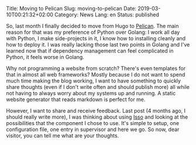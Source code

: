 Title: Moving to Pelican
Slug: moving-to-pelican
Date: 2019-03-10T00:21:32+02:00
Category: News
Lang: en
Status: published

So, last month I finally decided to move from Hugo to [Pelican](https://github.com/getpelican/pelican).
The main reason for that was my preference of Python over Golang:
I work all day with Python, I make side-projects in it,
I know how to installing cleanly and how to deploy it.
I was really lacking those last two points in Golang
and I've learned now that if dependency management can feel complicated in Python,
it feels worse in Golang.

Why not programming a website from scratch? There's even templates for that
in almost all web frameworks?
Mostly because I do not want to spend much time making the blog working,
I want to have something to quickly share thoughts
(even if I don't write often and should publish more)
all while not having to always worry about my systems up and running.
A static website generator that reads markdown is perfect for me.

However, I want to share and receive feedback.
Last post (4 months ago, I should really write more),
I was thinking about using [Isso](https://posativ.org/isso/)
and looking at the possibilities
that the component I chose to use.
It's simple to setup,
one configuration file,
one entry in supervisor and here we go.
So now, dear visitor, you can tell me what are your thoughts.
